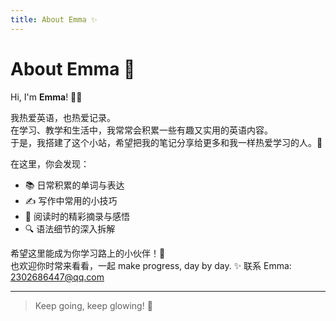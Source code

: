 ```yaml
---
title: About Emma ✨
---
```


# About Emma 🌸

Hi, I'm **Emma**! 👩‍🏫

我热爱英语，也热爱记录。  
在学习、教学和生活中，我常常会积累一些有趣又实用的英语内容。  
于是，我搭建了这个小站，希望把我的笔记分享给更多和我一样热爱学习的人。🌟

在这里，你会发现：

- 📚 日常积累的单词与表达
- ✍️ 写作中常用的小技巧
- 📖 阅读时的精彩摘录与感悟
- 🔍 语法细节的深入拆解

希望这里能成为你学习路上的小伙伴！🤝  
也欢迎你时常来看看，一起 make progress, day by day. ✨
联系 Emma: 2302686447@qq.com

---

> Keep going, keep glowing! 🌈
